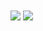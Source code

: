 <img align="center" src="https://github-readme-stats.vercel.app/api?username=hnfarif&show_icons=true&theme=cobalt">
<img align="center" src="https://github-readme-stats.vercel.app/api/top-langs/?username=hnfarif&layout=compact">
